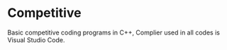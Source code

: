 # Competitive
Basic competitive coding programs in C++, Complier used in all codes is Visual Studio Code. 
